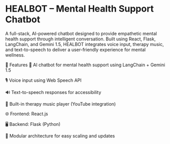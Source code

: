 
# HEALBOT – Mental Health Support Chatbot
A full-stack, AI-powered chatbot designed to provide empathetic mental health support through intelligent conversation. Built using React, Flask, LangChain, and Gemini 1.5, HEALBOT integrates voice input, therapy music, and text-to-speech to deliver a user-friendly experience for mental wellness.

🚀 Features
💬 AI chatbot for mental health support using LangChain + Gemini 1.5

🎙️ Voice input using Web Speech API

🔊 Text-to-speech responses for accessibility

🎵 Built-in therapy music player (YouTube integration)

🌐 Frontend: React.js

🖥️ Backend: Flask (Python)

📁 Modular architecture for easy scaling and updates

